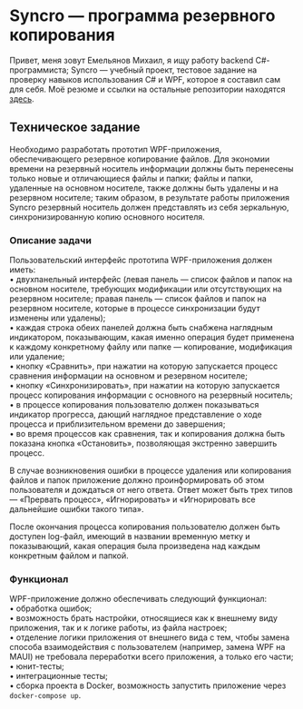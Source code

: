 # Syncro — программа резервного копирования  
  
Привет, меня зовут Емельянов Михаил, я ищу работу backend C#-программиста; Syncro — учебный проект, тестовое задание на проверку навыков использования C# и WPF, которое я составил сам для себя. Моё резюме и ссылки на остальные репозитории находятся [здесь](https://github.com/amaargiru/coverletter).  

## Техническое задание  

Необходимо разработать прототип WPF-приложения, обеспечивающего резервное копирование файлов. Для экономии времени на резервный носитель информации должны быть перенесены только новые и отличающиеся файлы и папки; файлы и папки, удаленные на основном носителе, также должны быть удалены и на резервном носителе; таким образом, в результате работы приложения Syncro резервный носитель должен представлять из себя зеркальную, синхронизированную копию основного носителя.  
  
### Описание задачи  
  
Пользовательский интерфейс прототипа WPF-приложения должен иметь:  
• двухпанельный интерфейс (левая панель — список файлов и папок на основном носителе, требующих модификации или отсутствующих на резервном носителе; правая панель — список файлов и папок на резервном носителе, которые в процессе синхронизации будут изменены или удалены);  
• каждая строка обеих панелей должна быть снабжена наглядным индикатором, показывающим, какая именно операция будет применена к каждому конкретному файлу или папке — копирование, модификация или удаление;  
• кнопку «Сравнить», при нажатии на которую запускается процесс сравнения информации на основном и резервном носителе;  
• кнопку «Синхронизировать», при нажатии на которую запускается процесс копирования информации с основного на резервный носитель;  
• в процессе копирования пользователю должен показываться индикатор прогресса, дающий наглядное представление о ходе процесса и приблизительном времени до завершения;  
• во время процессов как сравнения, так и копирования должна быть показана кнопка «Остановить», позволяющая экстренно завершить процесс.  

В случае возникновения ошибки в процессе удаления или копирования файлов и папок приложение должно проинформировать об этом пользователя и дождаться от него ответа. Ответ может быть трех типов — «Прервать процесс», «Игнорировать» и «Игнорировать все дальнейшие ошибки такого типа».  
  
После окончания процесса копирования пользователю должен быть доступен log-файл, имеющий в названии временную метку и показывающий, какая операция была произведена над каждым конкретным файлом и папкой.  
  
### Функционал  
  
WPF-приложение должно обеспечивать следующий функционал:  
• обработка ошибок;  
• возможность брать настройки, относящиеся как к внешнему виду приложения, так и к логике работы, из файла настроек;  
• отделение логики приложения от внешнего вида с тем, чтобы замена способа взаимодействия с пользователем (например, замена WPF на MAUI) не требовала переработки всего приложения, а только его части;  
• юнит-тесты;  
• интеграционные тесты;  
• сборка проекта в Docker, возможность запустить приложение через `docker-compose up`.  
